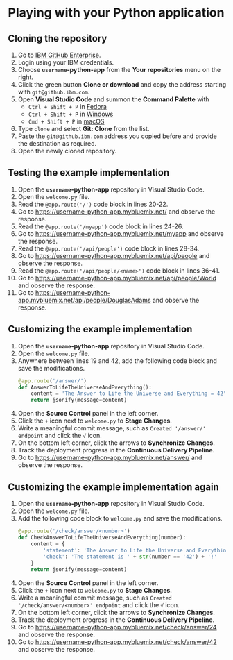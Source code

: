 # Playing with your Python application

## Cloning the repository

1. Go to [IBM GitHub Enterprise](http://github.ibm.com/).
1. Login using your IBM credentials.
1. Choose **`username`-python-app** from the **Your repositories** menu on the right.
1. Click the green button **Clone or download** and copy the address starting with `git@github.ibm.com`.
1. Open **Visual Studio Code** and summon the **Command Palette** with
    * `Ctrl + Shift + P` in [Fedora](https://code.visualstudio.com/shortcuts/keyboard-shortcuts-linux.pdf)
    * `Ctrl + Shift + P` in [Windows](https://code.visualstudio.com/shortcuts/keyboard-shortcuts-windows.pdf)
    * `Cmd + Shift + P` in [macOS](https://code.visualstudio.com/shortcuts/keyboard-shortcuts-macos.pdf)
1. Type `clone` and select **Git: Clone** from the list.
1. Paste the `git@github.ibm.com` address you copied before and provide the destination as required.
1. Open the newly cloned repository.

## Testing the example implementation

1. Open the **`username`-python-app** repository in Visual Studio Code.
1. Open the `welcome.py` file.
1. Read the `@app.route('/')` code block in lines 20-22.
1. Go to <https://username-python-app.mybluemix.net/> and observe the response.
1. Read the `@app.route('/myapp')` code block in lines 24-26.
1. Go to <https://username-python-app.mybluemix.net/myapp> and observe the response.
1. Read the `@app.route('/api/people')` code block in lines 28-34.
1. Go to <https://username-python-app.mybluemix.net/api/people> and observe the response.
1. Read the `@app.route('/api/people/<name>')` code block in lines 36-41.
1. Go to <https://username-python-app.mybluemix.net/api/people/World> and observe the response.
1. Go to <https://username-python-app.mybluemix.net/api/people/DouglasAdams> and observe the response.

## Customizing the example implementation

1. Open the **`username`-python-app** repository in Visual Studio Code.
1. Open the `welcome.py` file.
1. Anywhere between lines 19 and 42, add the following code block and save the modifications.
    ```Python
    @app.route('/answer/')
    def AnswerToLifeTheUniverseAndEverything():
        content = 'The Answer to Life the Universe and Everything = 42'
        return jsonify(message=content)
    ```
1. Open the **Source Control** panel in the left corner.
1. Click the `+` icon next to `welcome.py` to **Stage Changes**.
1. Write a meaningful commit message, such as `Created '/answer/' endpoint` and click the `√` icon.
1. On the bottom left corner, click the arrows to **Synchronize Changes**.
1. Track the deployment progress in the **Continuous Delivery Pipeline**.
1. Go to <https://username-python-app.mybluemix.net/answer/> and observe the response.

## Customizing the example implementation again

1. Open the **`username`-python-app** repository in Visual Studio Code.
1. Open the `welcome.py` file.
1. Add the following code block to `welcome.py` and save the modifications.
    ```Python
    @app.route('/check/answer/<number>')
    def CheckAnswerToLifeTheUniverseAndEverything(number):
        content = {
            'statement': 'The Answer to Life the Universe and Everything is ' + number + '.',
            'check': 'The statement is ' + str(number == '42') + '!'
        }
        return jsonify(message=content)
    ```
1. Open the **Source Control** panel in the left corner.
1. Click the `+` icon next to `welcome.py` to **Stage Changes**.
1. Write a meaningful commit message, such as `Created '/check/answer/<number>' endpoint` and click the `√` icon.
1. On the bottom left corner, click the arrows to **Synchronize Changes**.
1. Track the deployment progress in the **Continuous Delivery Pipeline**.
1. Go to <https://username-python-app.mybluemix.net/check/answer/24> and observe the response.
1. Go to <https://username-python-app.mybluemix.net/check/answer/42> and observe the response.
